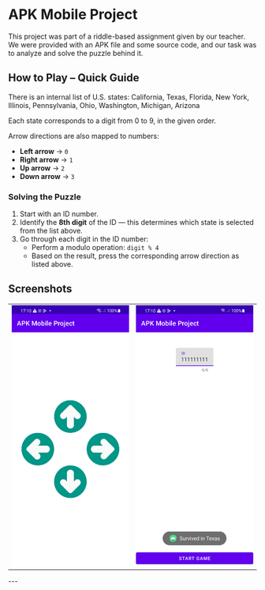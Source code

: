 # APK Mobile Project

This project was part of a riddle-based assignment given by our teacher.  
We were provided with an APK file and some source code, and our task was to analyze and solve the puzzle behind it.

## How to Play – Quick Guide

There is an internal list of U.S. states:
California, Texas, Florida, New York, Illinois, Pennsylvania, Ohio, Washington, Michigan, Arizona

Each state corresponds to a digit from 0 to 9, in the given order.

Arrow directions are also mapped to numbers:

- **Left arrow** → `0`
- **Right arrow** → `1`
- **Up arrow** → `2`
- **Down arrow** → `3`  


### Solving the Puzzle

1. Start with an ID number.
2. Identify the **8th digit** of the ID — this determines which state is selected from the list above.
3. Go through each digit in the ID number:
    - Perform a modulo operation: `digit % 4`
    - Based on the result, press the corresponding arrow direction as listed above.


## Screenshots

<table>
    <tr>
        <td><img src="screenshots/game.png" alt="game" width="270"/></td>
        <td><img src="screenshots/result.png" alt="results" width="270"/></td>
    </tr>
</table>
---
